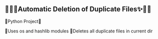 ## 🐱‍🏍✨Automatic Deletion of Duplicate Files✨🐱‍🏍

🐍Python Project🐍

📌Uses os and hashlib modules
📌Deletes all duplicate files in current dir


